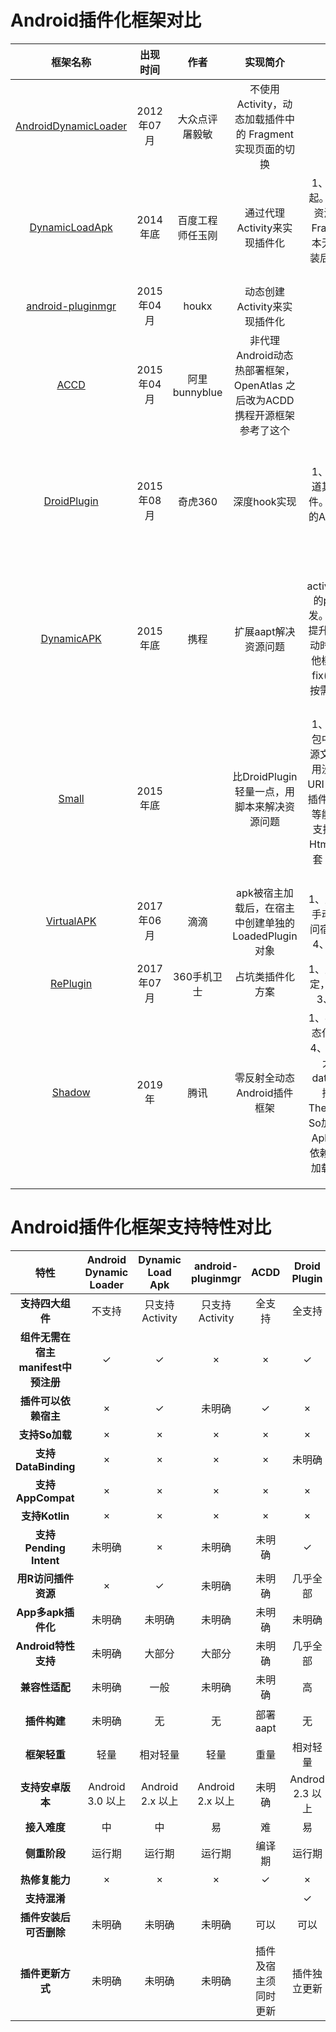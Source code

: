 # Android插件化框架对比

|                           框架名称                           |  出现时间  |       作者       |                           实现简介                           |                             优点                             |                             缺点                             |
| :----------------------------------------------------------: | :--------: | :--------------: | :----------------------------------------------------------: | :----------------------------------------------------------: | :----------------------------------------------------------: |
| [AndroidDynamicLoader](https://github.com/mmin18/AndroidDynamicLoader) | 2012年07月 |  大众点评屠毅敏  |   不使用Activity，动态加载插件中的 Fragment 实现页面的切换   |                                                              | 1、使用资源时要用`MyResources.getResource(Me.class)`而不是`context.getResources()`。2、需要使用URL mapping才能实现页面跳转。 |
| [DynamicLoadApk](https://github.com/singwhatiwanna/dynamic-load-apk) |  2014年底  | 百度工程师任玉刚 |                 通过代理Activity来实现插件化                 | 1、无需安装即可由宿主调起。2、支持用R访问plugin资源。3、支持Activity和FragmentActivity。4、基本无反射调用。5、插件安装后仍可独立运行从而便于调试。 | 1、需要使用『that』而不是『this』，所有activity都需要继承自proxy avtivity（proxy avtivity负责管理所有activity的生命周期）。2、无法启动apk内部的activity。3、不支持Service和BroadcastReceiver。 |
| [android-pluginmgr](https://github.com/houkx/android-pluginmgr) | 2015年04月 |      houkx       |                 动态创建Activity来实现插件化                 |                                                              | 1、未经过生产环境App测试。2、不支持Service和BroadcastReceiver。 |
|          [ACCD](https://github.com/woyaowenzi/ACDD)          | 2015年04月 |  阿里bunnyblue   | 非代理Android动态热部署框架，OpenAtlas 之后改为ACDD 携程开源框架参考了这个 |                                                              |                                                              |
|    [DroidPlugin](https://github.com/Qihoo360/DroidPlugin)    | 2015年08月 |     奇虎360      |                         深度hook实现                         | 1、**无需**重新编译、无需知道其源码。2、支持四大组件。3、API低侵入性：极少的API。4、代码、资源完全隔离。 | 1、不支持自定义推送栏。2、无法在插件中注册一些具有特殊Intent Filter的`Service`、`Activity`、`BroadcastReceiver`、`ContentProvider`等组件。3、缺乏对Native层的Hook，对某些带native代码的apk支持不好，可能无法运行。比如一部分游戏无法当作插件运行。 |
|   [DynamicAPK](https://github.com/CtripMobile/DynamicAPK)    |  2015年底  |       携程       |                     扩展aapt解决资源问题                     | 1、无需做任何activity/fragment/resource的proxy实现。2、并发开发。3、提升编译速度。4、提升启动速度(可以在App启动时仅加载必须的模块，其他模块按需加载)。5、Hot fix(包含代码和资源)。6、按需下载和加载任意功能模块(包含代码和资源) |                                                              |
|          [Small](https://github.com/wequick/Small)           |  2015年底  |                  |         比DroidPlugin轻量一点，用脚本来解决资源问题          | 1、所有插件支持内置宿主包中。2、插件的编码和资源文件的使用与普通开发应用没有差别。3、通过设定 URI ，宿主以及 Native 应用插件，Web 插件，在线网页等能够方便进行通信。4、支持 Android 、 iOS 、和 Html5 ，三者可以通过同一套 Javascript 接口实现通信。 |                   1、不支持Service插件化。                   |
|       [VirtualAPK](https://github.com/didi/VirtualAPK)       | 2017年06月 |       滴滴       |    apk被宿主加载后，在宿主中创建单独的 LoadedPlugin 对象     | 1、支持四大组件。2、无需手动注册组件。3、支持访问宿主应用程序类和资源。4、支持Pending Intent。 |                                                              |
|       [RePlugin](https://github.com/Qihoo360/RePlugin)       | 2017年07月 |   360手机卫士    |                       占坑类插件化方案                       | 1、支持大部分特性。2、稳定，崩溃率低至万分之一。3、充分利用原生特性。 |                 1、组件需要在Manifest占坑。                  |
|         [Shadow](https://github.com/Tencent/Shadow)          |   2019年   |       腾讯       |                 零反射全动态Android插件框架                  | 1、零反射。2、框架自身动态化。3、宿主增量极小。4、Kotlin实现。5、支持四大组件、Fragment、databinding、跨进程使用插件Service、自定义Theme、插件访问宿主类、So加载、分段加载插件（多Apk分别加载或多Apk以此依赖加载）、一个Activity中加载多个Apk中的View...... |                                                              |
|                                                              |            |                  |                                                              |                                                              |                                                              |
|                                                              |            |                  |                                                              |                                                              |                                                              |
|                                                              |            |                  |                                                              |                                                              |                                                              |



# Android插件化框架支持特性对比

|                特性                | Android Dynamic Loader | Dynamic Load Apk | android-pluginmgr |         ACDD         |  Droid Plugin   |  Dynamic APK   |     Small      |    Virtual APK    |   RePlugin   |    Shadow    |
| :--------------------------------: | :--------------------: | :--------------: | :---------------: | :------------------: | :-------------: | :------------: | :------------: | :---------------: | :----------: | :----------: |
|          **支持四大组件**          |         不支持         |  只支持Activity  |  只支持Activity   |        全支持        |     全支持      | 只支持Activity | 只支持Activity |    **全支持**     |    全支持    |    全支持    |
| **组件无需在宿主manifest中预注册** |           ✓            |        ✓         |         ×         |          ×           |        ✓        |       ×        |       ✓        |       **✓**       |      ✓       |      ✓       |
|        **插件可以依赖宿主**        |           ×            |        ✓         |      未明确       |          ✓           |        ×        |       ✓        |       ✓        |       **✓**       |   轻度依赖   |      ✓       |
|           **支持So加载**           |           ×            |        ×         |         ×         |          ×           |        ×        |       ×        |       ✓        |       **✓**       |      ✓       |      ✓       |
|        **支持DataBinding**         |           ×            |        ×         |         ×         |          ×           |     未明确      |       ×        |       ×        |       **✓**       |      ✓       |      ✓       |
|         **支持AppCompat**          |           ×            |        ×         |         ×         |          ×           |        ×        |       ×        |       ✓        |       **✓**       |      ✓       |      ✓       |
|           **支持Kotlin**           |           ×            |        ×         |         ×         |          ×           |        ×        |       ×        |       ×        |       **×**       |      ×       |      ✓       |
|       **支持Pending Intent**       |         未明确         |        ×         |      未明确       |        未明确        |        ✓        |       ×        |       ×        |       **✓**       |      ✓       |      ✓       |
|        **用R访问插件资源**         |           ×            |        ✓         |      未明确       |        未明确        |    几乎全部     |       ✓        |       ✓        |       **✓**       |      ×       |      ×       |
|         **App多apk插件化**         |         未明确         |      未明确      |      未明确       |        未明确        |     未明确      |       ✓        |       ✓        |       **✓**       |    未明确    |      ✓       |
|        **Android特性支持**         |         未明确         |      大部分      |      大部分       |        未明确        |    几乎全部     |     大部分     |     大部分     |   **几乎全部**    |   几乎全部   |   几乎全部   |
|           **兼容性适配**           |         未明确         |       一般       |      未明确       |        未明确        |       高        |      一般      |      中等      |      **高**       |      高      |     中等     |
|            **插件构建**            |         未明确         |        无        |        无         |       部署aapt       |       无        |    部署aapt    |   Gradle插件   |  **Gradle插件**   |  Gradle插件  |      无      |
|            **框架轻重**            |          轻量          |     相对轻量     |       轻量        |         重量         |    相对轻量     |    相对轻量    |    极其轻量    |   **相对轻量**    |   相对轻量   |   非常轻量   |
|          **支持安卓版本**          |    Android 3.0 以上    | Android 2.x 以上 | Android 2.x 以上  |        未明确        | Androd 2.3 以上 |     未明确     |  API Level 9+  | **API Level 15+** | API Level 9+ |    未明确    |
|            **接入难度**            |           中           |        中        |        易         |          难          |       易        |       中       |       难       |      **中**       |      易      |      难      |
|            **侧重阶段**            |         运行期         |      运行期      |      运行期       |        编译期        |     运行期      |     运行期     |     运行期     |    **运行期**     |    运行期    |    运行期    |
|           **热修复能力**           |           ×            |        ×         |         ×         |          ✓           |        ×        |       ✓        |       ×        |       **×**       |      ×       |      ×       |
|            **支持混淆**            |                        |                  |                   |                      |        ✓        |                |       ✓        |       **✓**       |      ✓       |      ✓       |
|       **插件安装后可否删除**       |         未明确         |      未明确      |      未明确       |         可以         |      可以       |     未明确     |     未明确     |     **不能**      |     不能     |    未明确    |
|          **插件更新方式**          |         未明确         |      未明确      |      未明确       | 插件及宿主须同时更新 |  插件独立更新   |     未明确     |  插件独立更新  | **插件独立更新**  | 插件独立更新 | 插件独立更新 |

